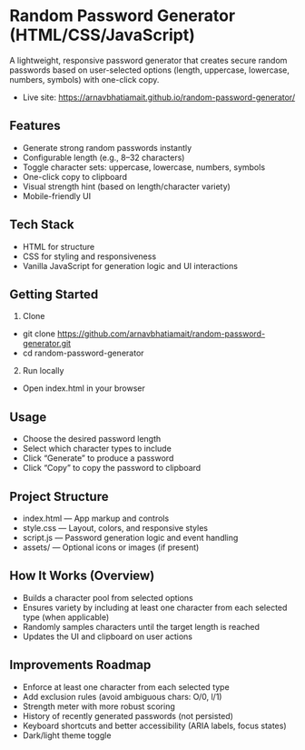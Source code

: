 # Random Password Generator (HTML/CSS/JavaScript)

A lightweight, responsive password generator that creates secure random passwords based on user-selected options (length, uppercase, lowercase, numbers, symbols) with one-click copy.

- Live site: https://arnavbhatiamait.github.io/random-password-generator/

## Features
- Generate strong random passwords instantly
- Configurable length (e.g., 8–32 characters)
- Toggle character sets: uppercase, lowercase, numbers, symbols
- One-click copy to clipboard
- Visual strength hint (based on length/character variety)
- Mobile-friendly UI

## Tech Stack
- HTML for structure
- CSS for styling and responsiveness
- Vanilla JavaScript for generation logic and UI interactions

## Getting Started

1) Clone
- git clone https://github.com/arnavbhatiamait/random-password-generator.git
- cd random-password-generator

2) Run locally
- Open index.html in your browser

## Usage
- Choose the desired password length
- Select which character types to include
- Click “Generate” to produce a password
- Click “Copy” to copy the password to clipboard

## Project Structure
- index.html — App markup and controls
- style.css — Layout, colors, and responsive styles
- script.js — Password generation logic and event handling
- assets/ — Optional icons or images (if present)

## How It Works (Overview)
- Builds a character pool from selected options
- Ensures variety by including at least one character from each selected type (when applicable)
- Randomly samples characters until the target length is reached
- Updates the UI and clipboard on user actions

## Improvements Roadmap
- Enforce at least one character from each selected type
- Add exclusion rules (avoid ambiguous chars: O/0, l/1)
- Strength meter with more robust scoring
- History of recently generated passwords (not persisted)
- Keyboard shortcuts and better accessibility (ARIA labels, focus states)
- Dark/light theme toggle


